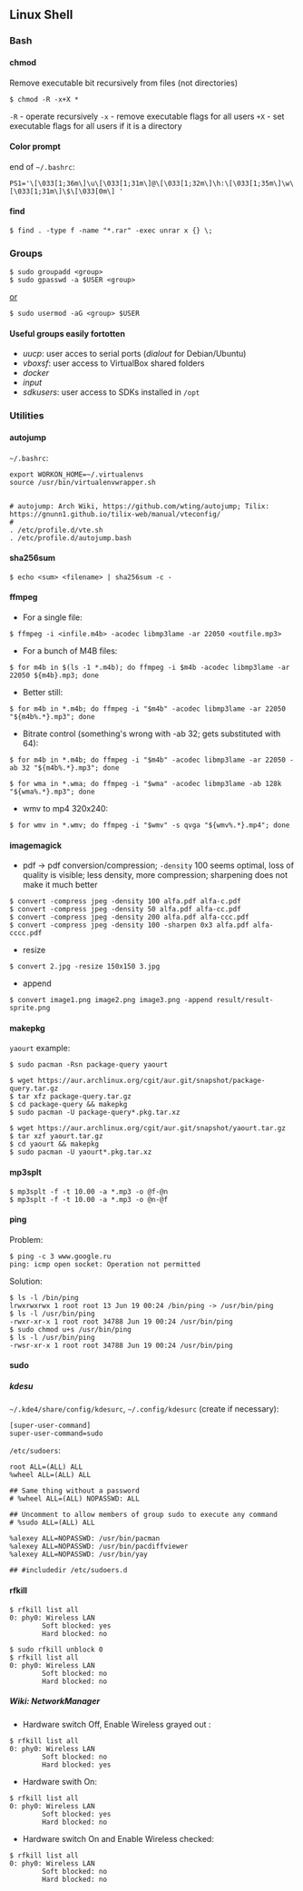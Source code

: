 ## Linux Shell
### Bash

#### chmod

Remove executable bit recursively from files (not directories)

`$ chmod -R -x+X *`

`-R` - operate recursively
`-x` - remove executable flags for all users
`+X` - set executable flags for all users if it is a directory

#### Color prompt

end of `~/.bashrc`:

`PS1='\[\033[1;36m\]\u\[\033[1;31m\]@\[\033[1;32m\]\h:\[\033[1;35m\]\w\[\033[1;31m\]\$\[\033[0m\] '`

#### find

`$ find . -type f -name "*.rar" -exec unrar x {} \;`

### Groups

```
$ sudo groupadd <group>
$ sudo gpasswd -a $USER <group>
```
[or](https://askubuntu.com/questions/1366061/when-gpasswd-vs-usermod-deluser)
```
$ sudo usermod -aG <group> $USER
```
#### Useful groups easily fortotten
- *uucp*: user acces to serial ports (*dialout* for Debian/Ubuntu)
- *vboxsf*: user access to VirtualBox shared folders
- *docker*
- *input*
- *sdkusers*: user access to SDKs installed in `/opt`

### Utilities
#### autojump
`~/.bashrc`:
```
export WORKON_HOME=~/.virtualenvs
source /usr/bin/virtualenvwrapper.sh


# autojump: Arch Wiki, https://github.com/wting/autojump; Tilix: https://gnunn1.github.io/tilix-web/manual/vteconfig/
#
. /etc/profile.d/vte.sh
. /etc/profile.d/autojump.bash

```
#### sha256sum
```
$ echo <sum> <filename> | sha256sum -c -
```

#### ffmpeg

- For a single file:
```
$ ffmpeg -i <infile.m4b> -acodec libmp3lame -ar 22050 <outfile.mp3>
```
- For a bunch of M4B files:
```
$ for m4b in $(ls -1 *.m4b); do ffmpeg -i $m4b -acodec libmp3lame -ar 22050 ${m4b}.mp3; done
```
- Better still:
```
$ for m4b in *.m4b; do ffmpeg -i "$m4b" -acodec libmp3lame -ar 22050 "${m4b%.*}.mp3"; done
```
- Bitrate control (something's wrong with -ab 32; gets substituted with 64):
```
$ for m4b in *.m4b; do ffmpeg -i "$m4b" -acodec libmp3lame -ar 22050 -ab 32 "${m4b%.*}.mp3"; done

$ for wma in *.wma; do ffmpeg -i "$wma" -acodec libmp3lame -ab 128k "${wma%.*}.mp3"; done
```

- wmv to mp4 320x240:
```
$ for wmv in *.wmv; do ffmpeg -i "$wmv" -s qvga "${wmv%.*}.mp4"; done
```

#### imagemagick
- pdf -> pdf conversion/compression;
`-density` 100 seems optimal, loss of quality is visible;
less density, more compression;
sharpening does not make it much better
```
$ convert -compress jpeg -density 100 alfa.pdf alfa-c.pdf
$ convert -compress jpeg -density 50 alfa.pdf alfa-cc.pdf
$ convert -compress jpeg -density 200 alfa.pdf alfa-ccc.pdf
$ convert -compress jpeg -density 100 -sharpen 0x3 alfa.pdf alfa-cccc.pdf
```
- resize
```
$ convert 2.jpg -resize 150x150 3.jpg
```
- append
```
$ convert image1.png image2.png image3.png -append result/result-sprite.png
```

#### makepkg

`yaourt` example:
```
$ sudo pacman -Rsn package-query yaourt

$ wget https://aur.archlinux.org/cgit/aur.git/snapshot/package-query.tar.gz
$ tar xfz package-query.tar.gz 
$ cd package-query && makepkg
$ sudo pacman -U package-query*.pkg.tar.xz

$ wget https://aur.archlinux.org/cgit/aur.git/snapshot/yaourt.tar.gz
$ tar xzf yaourt.tar.gz
$ cd yaourt && makepkg
$ sudo pacman -U yaourt*.pkg.tar.xz
```

#### mp3splt
```
$ mp3splt -f -t 10.00 -a *.mp3 -o @f-@n
$ mp3splt -f -t 10.00 -a *.mp3 -o @n-@f
```

#### ping

Problem:
```
$ ping -c 3 www.google.ru
ping: icmp open socket: Operation not permitted
```
Solution:
```
$ ls -l /bin/ping 
lrwxrwxrwx 1 root root 13 Jun 19 00:24 /bin/ping -> /usr/bin/ping 
$ ls -l /usr/bin/ping 
-rwxr-xr-x 1 root root 34788 Jun 19 00:24 /usr/bin/ping 
$ sudo chmod u+s /usr/bin/ping
$ ls -l /usr/bin/ping
-rwsr-xr-x 1 root root 34788 Jun 19 00:24 /usr/bin/ping
```

#### sudo

##### kdesu

`~/.kde4/share/config/kdesurc`, `~/.config/kdesurc` (create if necessary):
```
[super-user-command]
super-user-command=sudo
```
`/etc/sudoers`:
```
root ALL=(ALL) ALL
%wheel ALL=(ALL) ALL

## Same thing without a password
# %wheel ALL=(ALL) NOPASSWD: ALL

## Uncomment to allow members of group sudo to execute any command
# %sudo	ALL=(ALL) ALL

%alexey ALL=NOPASSWD: /usr/bin/pacman
%alexey ALL=NOPASSWD: /usr/bin/pacdiffviewer
%alexey ALL=NOPASSWD: /usr/bin/yay

## #includedir /etc/sudoers.d
```

#### rfkill
```
$ rfkill list all
0: phy0: Wireless LAN
        Soft blocked: yes
        Hard blocked: no

$ sudo rfkill unblock 0
$ rfkill list all
0: phy0: Wireless LAN
        Soft blocked: no
        Hard blocked: no
```

##### Wiki: NetworkManager

- Hardware switch Off, Enable Wireless grayed out :
```
$ rfkill list all
0: phy0: Wireless LAN
        Soft blocked: no
        Hard blocked: yes
```
- Hardware swith On:
```
$ rfkill list all
0: phy0: Wireless LAN
        Soft blocked: yes
        Hard blocked: no
```
- Hardware switch On and Enable Wireless checked:
```
$ rfkill list all
0: phy0: Wireless LAN
        Soft blocked: no
        Hard blocked: no
```
